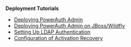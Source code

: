 **Deployment Tutorials**

- [Deploying PowerAuth Admin](./Deploying-PowerAuth-Admin.md)
- [Deploying PowerAuth Admin on JBoss/Wildfly](./Deploying-Wildfly.md)
- [Setting Up LDAP Authentication](./Setting-Up-LDAP-Authentication.md)
- [Configuration of Activation Recovery](./Activation-Recovery.md)

